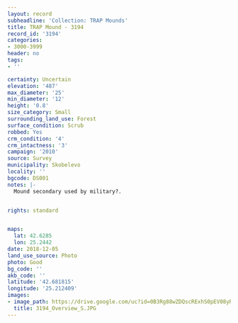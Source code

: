 ```yaml
---
layout: record
subheadline: 'Collection: TRAP Mounds'
title: TRAP Mound - 3194
record_id: '3194'
categories:
- 3000-3999
header: no
tags:
- ''

certainty: Uncertain
elevation: '487'
max_diameter: '25'
min_diameter: '12'
height: '0.8'
size_category: Small
surrounding_land_use: Forest
surface_condition: Scrub
robbed: Yes
crm_condition: '4'
crm_intactness: '3'
campaign: '2010'
source: Survey
municipality: Skobelevo
locality: ''
bgcode: DS001
notes: |-
  Mound secondary used by military?.


rights: standard


maps:
  lat: 42.6285
  lon: 25.2442
date: 2018-12-05
land_use_source: Photo
photo: Good
bg_code: ''
akb_code: ''
latitude: '42.681815'
longitude: '25.212409'
images:
- image_path: https://drive.google.com/uc?id=0B3Rg88wZDQscRExhS0pEV08yRHM
  title: 3194_Overview_S.JPG
---
```


